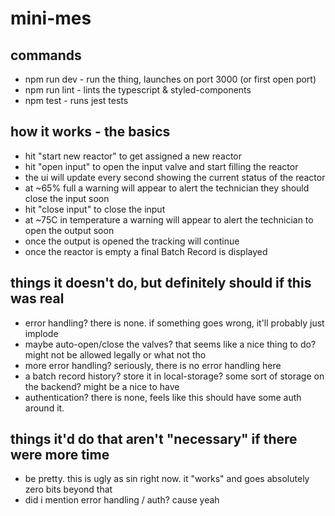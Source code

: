 # mini-mes

## commands
- npm run dev - run the thing, launches on port 3000 (or first open port)
- npm run lint - lints the typescript & styled-components
- npm test - runs jest tests

## how it works - the basics
- hit "start new reactor" to get assigned a new reactor
- hit "open input" to open the input valve and start filling the reactor
- the ui will update every second showing the current status of the reactor
- at ~65% full a warning will appear to alert the technician they should close the input soon
- hit "close input" to close the input
- at ~75C in temperature a warning will appear to alert the technician to open the output soon
- once the output is opened the tracking will continue
- once the reactor is empty a final Batch Record is displayed

## things it doesn't do, but definitely should if this was real
- error handling? there is none. if something goes wrong, it'll probably just implode
- maybe auto-open/close the valves? that seems like a nice thing to do? might not be allowed legally or what not tho
- more error handling? seriously, there is no error handling here
- a batch record history? store it in local-storage? some sort of storage on the backend? might be a nice to have
- authentication? there is none, feels like this should have some auth around it.

## things it'd do that aren't "necessary" if there were more time
- be pretty. this is ugly as sin right now. it "works" and goes absolutely zero bits beyond that
- did i mention error handling / auth? cause yeah
